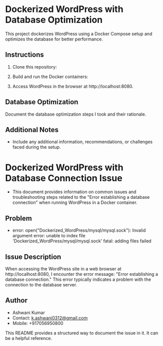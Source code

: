 # Dockerized WordPress with Database Optimization

This project dockerizes WordPress using a Docker Compose setup and optimizes the database for better performance.

## Instructions

1. Clone this repository:

2. Build and run the Docker containers:

3. Access WordPress in the browser at http://localhost:8080.

## Database Optimization

Document the database optimization steps I took and their rationale.

## Additional Notes
- Include any additional information, recommendations, or challenges faced during the setup.

# Dockerized WordPress with Database Connection Issue
- This document provides information on common issues and troubleshooting steps related to the "Error establishing a database connection" when running WordPress in a Docker container.

## Problem 
- error: open("Dockerized_WordPress/mysql/mysql.sock"): Invalid argument error: unable to index file 'Dockerized_WordPress/mysql/mysql.sock'
fatal: adding files failed
 
## Issue Description
When accessing the WordPress site in a web browser at http://localhost:8080, I encounter the error message: "Error establishing a database connection." This error typically indicates a problem with the connection to the database server.

## Author
- Ashwani Kumar
- Contact: k.ashwani0312@gmail.com
- Mobile: +917056950800

This README provides a structured way to document the issue in it. It can be a helpful reference.
